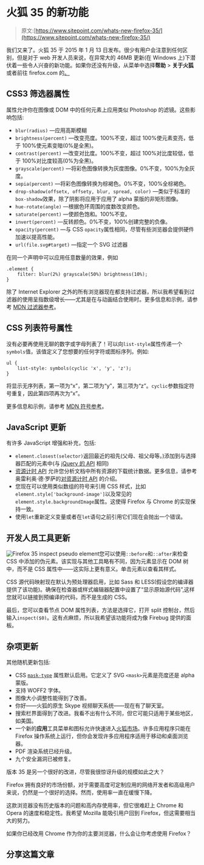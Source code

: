 # 火狐 35 的新功能

> 原文:[https://www.sitepoint.com/whats-new-firefox-35/](https://www.sitepoint.com/whats-new-firefox-35/)

我们又来了。火狐 35 于 2015 年 1 月 13 日发布。很少有用户会注意到任何区别，但是对于 web 开发人员来说，在异常大的 46MB 更新(在 Windows 上)下潜伏着一些令人兴奋的新功能。如果你还没有升级，从菜单中选择**帮助** > **关于火狐**或者前往 firefox.com 的[。](http://firefox.com/)

## CSS3 筛选器属性

属性允许你在图像或 DOM 中的任何元素上应用类似 Photoshop 的滤镜。这些影响包括:

*   `blur(radius)` —应用高斯模糊
*   `brightness(percent)` —改变亮度。100%不变，超过 100%使元素变亮，低于 100%使元素变暗(0%是全黑)。
*   `contrast(percent)` —改变对比度。100%不变，超过 100%对比度较低，低于 100%对比度较高(0%为全黑)。
*   `grayscale(percent)` —将彩色图像转换为灰度图像。0%不变，100%为全灰度。
*   `sepia(percent)` —将彩色图像转换为棕褐色。0%不变，100%全棕褐色。
*   `drop-shadow(offsetx, offsety, blur, spread, color)` —类似于标准的`box-shadow`效果，除了阴影将应用于应用了 alpha 蒙版的非矩形图像。
*   `hue-rotate(angle)` —根据色环周围的度数改变颜色。
*   `saturate(percent)` —使颜色饱和。100%不变。
*   `invert(percent)` —反转颜色。0%不变，100%创建完整的负像。
*   `opacity(percent)` —与 CSS `opacity`属性相同，尽管有些浏览器会提供硬件加速以提高性能。
*   `url(file.svg#target)` —指定一个 SVG 过滤器

在同一个声明中可以应用任意数量的效果，例如

```
.element {
	filter: blur(2%) grayscale(50%) brightness(10%);
}
```

除了 Internet Explorer 之外的所有浏览器现在都支持过滤器，所以我希望看到过滤器的使用呈指数级增长——尤其是在与动画结合使用时。更多信息和示例，请参考 [MDN 过滤器参考](https://developer.mozilla.org/en-US/docs/Web/CSS/filter)。

## CSS 列表符号属性

没有必要再使用无聊的数字或字母列表了！可以向`list-style`属性传递一个`symbols`值，该值定义了您想要的任何字符或图标序列。例如:

```
ul {
	list-style: symbols(cyclic 'x', 'y', 'z');
}
```

将显示无序列表，第一项为“x”，第二项为“y”，第三项为“z”。`cyclic`参数指定符号重复，因此第四项再次为“x”。

更多信息和示例，请参考 [MDN 符号参考](https://developer.mozilla.org/en-US/docs/Web/CSS/symbols)。

## JavaScript 更新

有许多 JavaScript 增强和补充，包括:

*   `element.closest(selector)`返回最近的祖先(父母、祖父母等。)添加到与选择器匹配的元素中(与 [jQuery 的 API](http://api.jquery.com/closest/) 相同)
*   [资源计时 API](https://www.w3.org/TR/resource-timing/) 允许您分析文档中所有资源的下载统计数据。更多信息，请参考奥雷利奥·德·罗萨的[对资源计时 API](/introduction-resource-timing-api/) 的介绍。
*   您现在可以使用类似数组的符号来引用 CSS 样式，比如`element.style['background-image']`以及常见的`element.style.backgroundImage`属性。这使得 Firefox 与 Chrome 的实现保持一致。
*   使用`let`重新定义变量或者在`let`语句之前引用它们现在会抛出一个错误。

## 开发人员工具更新

![Firefox 35 inspect pseudo element](../Images/0c9f4c9040033ac7aed1d89fef081382.png)您可以使用`::before`和`::after`来检查 CSS 中添加的伪元素。该实现与其他工具略有不同，因为元素显示在 DOM 树中，而不是 CSS 属性中——这实际上更有意义。单击元素以查看其样式。

CSS 源代码映射现在默认为预处理器启用，比如 Sass 和 LESS(假设您的编译器提供了该功能)。确保在检查器或样式编辑器配置中设置了“显示原始源代码”,这样您就可以链接到预编译的代码，而不是生成的 CSS。

最后，您可以查看节点 DOM 属性列表，方法是选择它，打开 split 控制台，然后输入`inspect($0)`。这有点麻烦，所以我希望该功能将成为像 Firebug 提供的面板。

## 杂项更新

其他随机更新包括:

*   CSS [`mask-type`](https://developer.mozilla.org/en-US/docs/Web/CSS/mask-type) 属性默认启用。它定义了 SVG `<mask>`元素是亮度还是 alpha 蒙版。
*   支持 WOFF2 字体。
*   图像大小调整性能得到了改善。
*   你好——火狐的原生 Skype 视频聊天系统——现在有了聊天室。
*   搜索栏界面得到了改进。我看不出有什么不同，但它可能只适用于某些地区，如美国。
*   一个新的**应用**工具菜单和图标允许快速进入[火狐市场](https://marketplace.firefox.com/)。许多应用程序只能在 Firefox 操作系统上运行，但你会发现许多应用程序适用于移动和桌面浏览器。
*   PDF 渲染系统已经升级。
*   九个安全漏洞已被修复。

版本 35 是另一个很好的改进，尽管我很惊讶升级的规模如此之大？

Firefox 拥有良好的市场份额，对于需要高度可定制应用的网络开发者和高级用户来说，仍然是一个很好的选择。然而，使用率一直在缓慢下降。

这款浏览器没有历史版本的问题和高内存使用率，但它很难赶上 Chrome 和 Opera 的速度和稳定性。我希望 Mozilla 能吸引用户回到 Firefox，但这需要相当大的努力。

如果你已经改用 Chrome 作为你的主要浏览器，什么会让你考虑使用 Firefox？

## 分享这篇文章